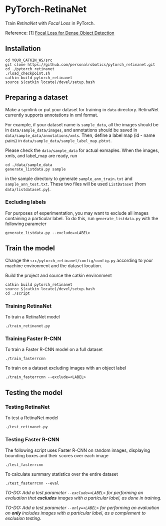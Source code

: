 # PyTorch-RetinaNet
Train _RetinaNet_ with _Focal Loss_ in PyTorch.

Reference:
[1] [Focal Loss for Dense Object Detection](https://arxiv.org/abs/1708.02002)


## Installation
```
cd YOUR_CATKIN_WS/src
git clone https://github.com/personalrobotics/pytorch_retinanet.git
cd ./pytorch_retinanet
./load_checkpoint.sh
catkin build pytorch_retinanet
source $(catkin locate)/devel/setup.bash
```

## Preparing a dataset
Make a symlink or put your dataset for training in `data` directory. RetinaNet currently supports annotations in xml format.

For example, if your dataset name is `sample_data`, all the images should be in `data/sample_data/images`, and annotations should be saved in `data/sample_data/annotations/xmls`. Then, define a label map (id - name pairs) in `data/sample_data/sample_label_map.pbtxt`.

Please check the `data/sample_data` for actual exmaples. When the images, xmls, and label_map are ready, run
```
cd ./data/sample_data
generate_listdata.py sample
```
in the sample directory to generate `sample_ann_train.txt` and `sample_ann_test.txt`. These two files will be used `ListDataset` (from `data/listdataset.py`).


### Excluding labels
For purposes of experimentation, you may want to exclude all images containing a particular label. To do this, run `generate_listdata.py` with the following parameter
```
generate_listdata.py --exclude=<LABEL>
```


## Train the model
Change the `src/pytorch_retinanet/config/config.py` according to your machine environment and the dataset location.

Build the project and source the catkin environment
```
catkin build pytorch_retinanet
source $(catkin locate)/devel/setup.bash
cd ./script
```

### Training RetinaNet
To train a RetinaNet model
```
./train_retinanet.py
```

### Training Faster R-CNN
To train a Faster R-CNN model on a full dataset
```
./train_fasterrcnn
```

To train on a dataset excluding images with an object label
```
./train_fasterrcnn --exclude=<LABEL>
```

## Testing the model

### Testing RetinaNet
To test a RetinaNet model
```
./test_retinanet.py
```

### Testing Faster R-CNN
The following script uses Faster R-CNN on random images, displaying bounding boxes and their scores over each image
```
./test_fasterrcnn
```

To calculate summary statistics over the entire dataset
```
./test_fasterrcnn --eval
```

*TO-DO: Add a test parameter `--exclude=<LABEL>` for performing an evaluation that **excludes** images with a particular label, as done in training.*

*TO-DO: Add a test parameter `--only=<LABEL>` for performing an evaluation on **only** includes images with a particular label, as a complement to exclusion testing.*
